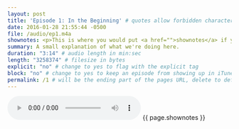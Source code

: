 ```yaml
---
layout: post
title: 'Episode 1: In the Beginning' # quotes allow forbidden characters like the colon
date: 2016-01-28 21:55:44 -0500
file: /audio/ep1.m4a
shownotes: <p>This is where you would put <a href="">shownotes</a> if you had any.</p><p>It is important that they are written in HTML without manual line breaks in the text. If you need link breaks or paragraphs, use the correct tags as you see here.</p>
summary: A small explanation of what we're doing here.
duration: "3:14" # audio length in min:sec
length: "3258374" # filesize in bytes
explicit: "no" # change to yes to flag with the explicit tag
block: "no" # change to yes to keep an episode from showing up in iTunes
permalink: /1 # will be the ending part of the pages URL, delete to default to the title
---
```


<audio controls>
<source src="{{site.url}}{{site.baseurl}}{{ page.file }}" type="audio/x-m4a">
Your browser does not support the audio element.
</audio>
{{ page.shownotes }}